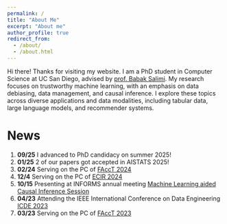 ```yaml
---
permalink: /
title: "About Me"
excerpt: "About me"
author_profile: true
redirect_from: 
  - /about/
  - /about.html
---
```


Hi there! Thanks for visiting my website. I am a PhD student in Computer Science at UC San Diego, advised by [prof. Babak Salimi](https://bsalimi.github.io/).
My research focuses on trustworthy machine learning, with an emphasis on data debiasing, data management, and causal inference. I explore these topics across diverse applications and data modalities, including tabular data, large language models, and recommender systems.

News
======
1. **09/25** I advanced to PhD candidacy on summer 2025!
2. **01/25** 2 of our papers got accepted in AISTATS 2025! 
4. **02/24** Serving on the PC of [FAccT 2024](https://facctconference.org/2024/)
5.  **12/4** Serving on the PC of [ECIR 2024](https://www.ecir2024.org/)
6.  **10/15** Presenting at INFORMS annual meeting [Machine Learning aided Causal Inference Session](https://drive.google.com/file/d/1-F3OWakb2hzUi-9lGyCOOJl7MF7DMs43/view?usp=sharing)
7. **04/23** Attending the IEEE International Conference on Data Engineering [ICDE 2023](https://icde2023.ics.uci.edu/) 
8. **03/23** Serving on the PC of [FAccT 2023](https://facctconference.org/index.html)
